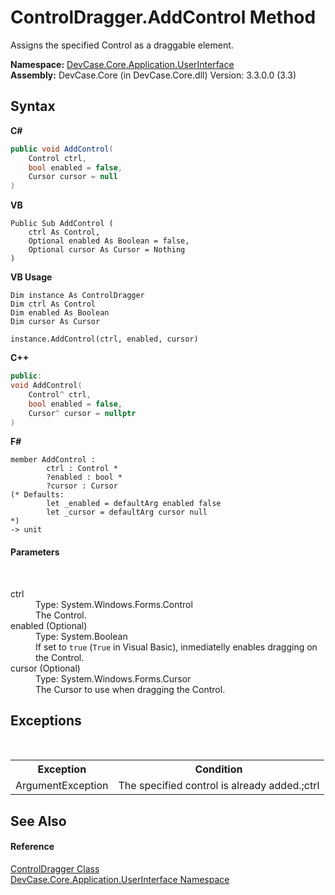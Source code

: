 # ControlDragger.AddControl Method 
 

Assigns the specified Control as a draggable element.

**Namespace:**&nbsp;<a href="N_DevCase_Core_Application_UserInterface">DevCase.Core.Application.UserInterface</a><br />**Assembly:**&nbsp;DevCase.Core (in DevCase.Core.dll) Version: 3.3.0.0 (3.3)

## Syntax

**C#**<br />
``` C#
public void AddControl(
	Control ctrl,
	bool enabled = false,
	Cursor cursor = null
)
```

**VB**<br />
``` VB
Public Sub AddControl ( 
	ctrl As Control,
	Optional enabled As Boolean = false,
	Optional cursor As Cursor = Nothing
)
```

**VB Usage**<br />
``` VB Usage
Dim instance As ControlDragger
Dim ctrl As Control
Dim enabled As Boolean
Dim cursor As Cursor

instance.AddControl(ctrl, enabled, cursor)
```

**C++**<br />
``` C++
public:
void AddControl(
	Control^ ctrl, 
	bool enabled = false, 
	Cursor^ cursor = nullptr
)
```

**F#**<br />
``` F#
member AddControl : 
        ctrl : Control * 
        ?enabled : bool * 
        ?cursor : Cursor 
(* Defaults:
        let _enabled = defaultArg enabled false
        let _cursor = defaultArg cursor null
*)
-> unit 

```


#### Parameters
&nbsp;<dl><dt>ctrl</dt><dd>Type: System.Windows.Forms.Control<br />The Control.</dd><dt>enabled (Optional)</dt><dd>Type: System.Boolean<br />If set to `true` (`True` in Visual Basic), inmediatelly enables dragging on the Control.</dd><dt>cursor (Optional)</dt><dd>Type: System.Windows.Forms.Cursor<br />The Cursor to use when dragging the Control.</dd></dl>

## Exceptions
&nbsp;<table><tr><th>Exception</th><th>Condition</th></tr><tr><td>ArgumentException</td><td>The specified control is already added.;ctrl</td></tr></table>

## See Also


#### Reference
<a href="T_DevCase_Core_Application_UserInterface_ControlDragger">ControlDragger Class</a><br /><a href="N_DevCase_Core_Application_UserInterface">DevCase.Core.Application.UserInterface Namespace</a><br />